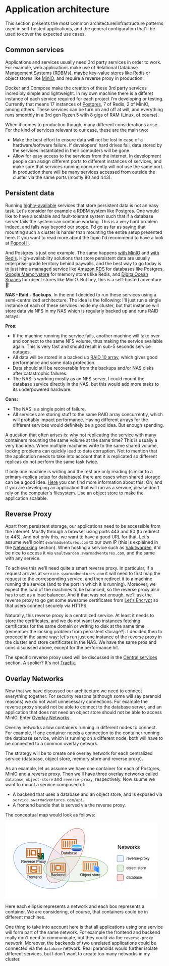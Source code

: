 # Application architecture

This section presents the most common architecture/infrastructure patterns used in self-hosted applications, and the general configuration that'll be used to cover the expected use cases.

## Common services
Applications and services usually need 3rd party services in order to work. For example, web applications make use of Relational Database Management Systems (RDBMs), maybe key-value stores like [Redis](https://redis.io/) or object stores like [MinIO](https://min.io/), and require a reverse proxy in production.

Docker and Compose make the creation of these 3rd party services incredibly simple and lightweight. In my own machine there is a differet instance of each service required for each project I'm developing or testing. Currently that means 17 instances of [Postgres](https://www.postgresql.org/), 7 of Redis, 2 of MinIO, among others. These services can be turn on and off at will, and everything runs smoothly in a 3rd gen Ryzen 5 with 8 gigs of RAM (Linux, of course).

When it comes to production though, many different considerations arise. For the kind of services relevant to our case, these are the main two:

 - Make the best effort to ensure data will not be lost in case of a hardware/software failure. If developers' hard drives fail, data stored by the services instantiated in their computers will be gone.
 - Allow for easy access to the services from the internet. In development people can assign different ports to different instances of services, and make sure that services running concurrently will not use the same port. In production there will be many services accessed from outside the cluster via the same ports (mostly 80 and 443).

## Persistent data
Running [highly-available](https://www.digitalocean.com/community/tutorials/what-is-high-availability) services that store persistent data is not an easy task. Let's consider for example a RDBM system like Postgres. One would like to have a scalable and fault-tolerant system such that if a database server fails the system can continue working. This is a very hard problem indeed, and falls way beyond our scope. I'd go as far as saying that mounting such a cluster is harder than mounting the entire setup presented here. If you want to read more about the topic I'd recommend to have a look at [Pgpool II](https://www.pgpool.net/docs/latest/en/html/intro-whatis.html). 

And Postgres is just one example. The same happens [with MinIO](https://docs.min.io/docs/distributed-minio-quickstart-guide.html) and [with Redis](https://docs.redis.com/latest/rs/concepts/high-availability/clustering/). High-availability solutions that store persistent data are usually enterprise-grade territory behind paywalls, and the best way to go today is to just hire a managed service like [Amazon RDS](https://aws.amazon.com/rds/) for databases like Postgres, [Google Memorystore](https://cloud.google.com/memorystore/docs/redis/) for memory stores like Redis, and [DigitalOcean Spaces](https://docs.digitalocean.com/products/spaces/resources/) for object stores like MinIO. But hey, this is a self-hosted adventure🚀!

**NAS - Raid - Backups**. In the end I decided to run these services using a semi-centralized architecture. The idea is the following: I'll just run a single instance of each of these services inside my cluster, but that instance will store data via NFS in my NAS which is regularly backed up and runs RAID arrays.

**Pros:**
 - If the machine running the service fails, another machine will take over and connect to the same NFS volume, thus making the service available again. This is very fast and should result in sub-5 seconds service outages.
 - All data will be stored in a backed up [RAID 10 array](https://en.wikipedia.org/wiki/Nested_RAID_levels), which gives good performance and some data protection.
 - Data should still be recoverable from the backups and/or NAS disks after catastrophic failures.
 - The NAS is working mostly as an NFS server, I could mount the database service directly in the NAS, but this would add more tasks to its underpowered hardware.

**Cons:**
 - The NAS is a single point of failure.
 - All services are storing stuff to the same RAID array concurrently, which will probably impact performance. Having different arrays for the different services would definitely be a good idea. But enough spending.

A question that often arises is: why not replicating the service with many containers mounting the same volume at the same time? This is usually a very bad idea. When multiple machines write to the same shared volume, locking problems can quickly lead to data corruption. Not to mention that the application needs to take into account that it is replicated so different replicas do not perform the same task twice.

 If only one machine is writing and the rest are only reading (similar to a primary-replica setup for databases) there are cases when shared storage can be a good idea. [Here](https://www.digitalocean.com/community/tutorials/how-to-share-data-between-docker-containers) you can find more information about this. Oh, and if you are developing an application that will run as a service, please don't rely on the computer's filesystem. Use an object store to make the application scalable.

## Reverse Proxy
Apart from persistent storage, our applications need to be accessible from the internet. Mostly through a browser using ports 443 and 80 (to redirect to 443). And not only this, we want to have a good URL for that. Let's assume we'll point `swarmadventures.com` to our own IP (this is explained in the [Networking](./sections/networking.md) section). When hosting a service such as [Valutwarden](https://github.com/dani-garcia/vaultwarden), it'd be nice to access it via `vaultwarden.swarmadventures.com`, and the same with any service.

To achieve this we'll need quite a smart reverse proxy. In particular, if a request arrives at `service.swarmadventures.com` it will need to first map the request to the corresponding service, and then redirect it to a machine running the service (and to the port in which it is running). Moreover, we expect the load of the machines to be balanced, so the reverse proxy also has to act as a load balancer. And if that was not enough, we'll ask the reverse proxy to go get some awesome certificates from [Let's Encrypt](https://letsencrypt.org/) so that users connect securely via HTTPS.

Naturally, this reverse proxy is a centralized service. At least it needs to store the certificates, and we do not want two instances fetching certificates for the same domain or writing to disk at the same time (remember the locking problem from persistent storage?). I decided then to proceed in the same way: let's run just one instance of the reverse proxy in the cluster and store certificates in the NAS. We have the same pros and cons discussed above, except for the performance hit.

The specific reverse proxy used will be discussed in the [Central services](./services) section. A spolier? It's not [Traefik](https://traefik.io/).

## Overlay Networks
Now that we have discussed our architecture we need to connect everything together. For security reasons (although some will say paranoid reasons) we do not want unnecessary connections. For example the reverse proxy should not be able to connect to the database server, and an application that does not need an object store should not be able to access MinIO. Enter [Overlay Networks](https://docs.docker.com/network/overlay/).

Overlay networks allow containers running in different nodes to connect. For example, if one container needs a connection to the container running the database service, which is running on a different node, both will have to be connected to a common overlay network.

The strategy will be to create one overlay network for each centralized service (database, object store, memory store and reverse proxy).

As an example, let us assume we have one container for each of Postgres, MinIO and a reverse proxy. Then we'll have three overlay networks called `database`, `object-store` and `reverse-proxy`, respectively. Now suume we want to mount a service composed of:

 - A backend that uses a database and an object store, and is exposed via `service.swarmadventures.com/api`.
 - A frontend bundle that is served via the reverse proxy.

The conceptual map would look as follows:

![Overlay Networks](../images/overlay-networks.png)

Here each ellipsis represents a network and each box represents a container. We are considering, of course, that containers could be in different machines. 

One thing to take into account here is that all applications using one service will form part of the same network. For example the frontend and backend really don't need to communicate, but they could via the `reverse-proxy` network. Moreover, the backends of two unrelated applications could be connected via the `database` network. Real paranoids would further isolate different services, but I don't want to create too many networks in my cluster.
